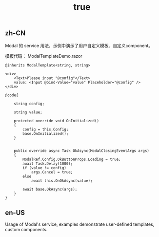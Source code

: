 ﻿---
order: 12
title:
  zh-CN: 模板
  en-US: Template
---

## zh-CN

Modal 的 service 用法，示例中演示了用户自定义模板、自定义component。

模板代码：
ModalTemplateDemo.razor

```
@inherits ModalTemplate<string, string>

<div>
    <Text>Please input "@config"</Text>
    value: <Input @bind-Value="value" Placeholder="@config" />
</div>

@code{

    string config;

    string value;

    protected override void OnInitialized()
    {
        config = this.Config;
        base.OnInitialized();
    }


    public override async Task OkAsync(ModalClosingEventArgs args)
    {
        ModalRef.Config.OkButtonProps.Loading = true;
        await Task.Delay(1000);
        if (value != config)
            args.Cancel = true;
        else
            await this.OnOkAsync(value);

        await base.OkAsync(args);
    }
}
```
## en-US

Usage of Modal's service, examples demonstrate user-defined templates, custom components.
